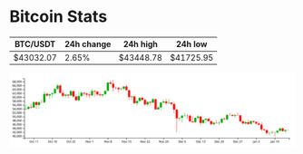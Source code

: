 # Bitcoin Stats

BTC/USDT|24h change|24h high|24h low|
|---|---|---|---|
|$43032.07|2.65%|$43448.78|$41725.95|

<img src="./chart.svg">
